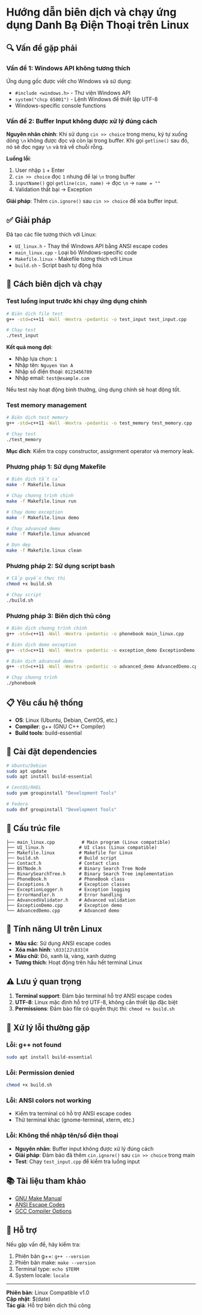 # Hướng dẫn biên dịch và chạy ứng dụng Danh Bạ Điện Thoại trên Linux

## 🔍 **Vấn đề gặp phải**

### **Vấn đề 1: Windows API không tương thích**
Ứng dụng gốc được viết cho Windows và sử dụng:
- `#include <windows.h>` - Thư viện Windows API
- `system("chcp 65001")` - Lệnh Windows để thiết lập UTF-8
- Windows-specific console functions

### **Vấn đề 2: Buffer Input không được xử lý đúng cách**
**Nguyên nhân chính**: Khi sử dụng `cin >> choice` trong menu, ký tự xuống dòng `\n` không được đọc và còn lại trong buffer. Khi gọi `getline()` sau đó, nó sẽ đọc ngay `\n` và trả về chuỗi rỗng.

**Luồng lỗi**:
1. User nhập `1` + Enter
2. `cin >> choice` đọc `1` nhưng để lại `\n` trong buffer
3. `inputName()` gọi `getline(cin, name)` → đọc `\n` → `name = ""`
4. Validation thất bại → Exception

**Giải pháp**: Thêm `cin.ignore()` sau `cin >> choice` để xóa buffer input.

## ✅ **Giải pháp**
Đã tạo các file tương thích với Linux:
- `UI_linux.h` - Thay thế Windows API bằng ANSI escape codes
- `main_linux.cpp` - Loại bỏ Windows-specific code
- `Makefile.linux` - Makefile tương thích với Linux
- `build.sh` - Script bash tự động hóa

## 🚀 **Cách biên dịch và chạy**

### **Test luồng input trước khi chạy ứng dụng chính**
```bash
# Biên dịch file test
g++ -std=c++11 -Wall -Wextra -pedantic -o test_input test_input.cpp

# Chạy test
./test_input
```

**Kết quả mong đợi**:
- Nhập lựa chọn: `1`
- Nhập tên: `Nguyen Van A`
- Nhập số điện thoại: `0123456789`
- Nhập email: `test@example.com`

Nếu test này hoạt động bình thường, ứng dụng chính sẽ hoạt động tốt.

### **Test memory management**
```bash
# Biên dịch test memory
g++ -std=c++11 -Wall -Wextra -pedantic -o test_memory test_memory.cpp

# Chạy test
./test_memory
```

**Mục đích**: Kiểm tra copy constructor, assignment operator và memory leak.

### **Phương pháp 1: Sử dụng Makefile**
```bash
# Biên dịch tất cả
make -f Makefile.linux

# Chạy chương trình chính
make -f Makefile.linux run

# Chạy demo exception
make -f Makefile.linux demo

# Chạy advanced demo
make -f Makefile.linux advanced

# Dọn dẹp
make -f Makefile.linux clean
```

### **Phương pháp 2: Sử dụng script bash**
```bash
# Cấp quyền thực thi
chmod +x build.sh

# Chạy script
./build.sh
```

### **Phương pháp 3: Biên dịch thủ công**
```bash
# Biên dịch chương trình chính
g++ -std=c++11 -Wall -Wextra -pedantic -o phonebook main_linux.cpp

# Biên dịch demo exception
g++ -std=c++11 -Wall -Wextra -pedantic -o exception_demo ExceptionDemo.cpp

# Biên dịch advanced demo
g++ -std=c++11 -Wall -Wextra -pedantic -o advanced_demo AdvancedDemo.cpp

# Chạy chương trình
./phonebook
```

## 📋 **Yêu cầu hệ thống**
- **OS**: Linux (Ubuntu, Debian, CentOS, etc.)
- **Compiler**: g++ (GNU C++ Compiler)
- **Build tools**: build-essential

## 🔧 **Cài đặt dependencies**
```bash
# Ubuntu/Debian
sudo apt update
sudo apt install build-essential

# CentOS/RHEL
sudo yum groupinstall "Development Tools"

# Fedora
sudo dnf groupinstall "Development Tools"
```

## 📁 **Cấu trúc file**
```
├── main_linux.cpp          # Main program (Linux compatible)
├── UI_linux.h             # UI class (Linux compatible)
├── Makefile.linux         # Makefile for Linux
├── build.sh               # Build script
├── Contact.h              # Contact class
├── BSTNode.h              # Binary Search Tree Node
├── BinarySearchTree.h     # Binary Search Tree implementation
├── PhoneBook.h            # PhoneBook class
├── Exceptions.h           # Exception classes
├── ExceptionLogger.h      # Exception logging
├── ErrorHandler.h         # Error handling
├── AdvancedValidator.h    # Advanced validation
├── ExceptionDemo.cpp      # Exception demo
└── AdvancedDemo.cpp       # Advanced demo
```

## 🎨 **Tính năng UI trên Linux**
- **Màu sắc**: Sử dụng ANSI escape codes
- **Xóa màn hình**: `\033[2J\033[H`
- **Màu chữ**: Đỏ, xanh lá, vàng, xanh dương
- **Tương thích**: Hoạt động trên hầu hết terminal Linux

## ⚠️ **Lưu ý quan trọng**
1. **Terminal support**: Đảm bảo terminal hỗ trợ ANSI escape codes
2. **UTF-8**: Linux mặc định hỗ trợ UTF-8, không cần thiết lập đặc biệt
3. **Permissions**: Đảm bảo file có quyền thực thi: `chmod +x build.sh`

## 🐛 **Xử lý lỗi thường gặp**

### **Lỗi: g++ not found**
```bash
sudo apt install build-essential
```

### **Lỗi: Permission denied**
```bash
chmod +x build.sh
```

### **Lỗi: ANSI colors not working**
- Kiểm tra terminal có hỗ trợ ANSI escape codes
- Thử terminal khác (gnome-terminal, xterm, etc.)

### **Lỗi: Không thể nhập tên/số điện thoại**
- **Nguyên nhân**: Buffer input không được xử lý đúng cách
- **Giải pháp**: Đảm bảo đã thêm `cin.ignore()` sau `cin >> choice` trong main
- **Test**: Chạy `test_input.cpp` để kiểm tra luồng input

## 📚 **Tài liệu tham khảo**
- [GNU Make Manual](https://www.gnu.org/software/make/manual/)
- [ANSI Escape Codes](https://en.wikipedia.org/wiki/ANSI_escape_code)
- [GCC Compiler Options](https://gcc.gnu.org/onlinedocs/gcc/Option-Summary.html)

## 🤝 **Hỗ trợ**
Nếu gặp vấn đề, hãy kiểm tra:
1. Phiên bản g++: `g++ --version`
2. Phiên bản make: `make --version`
3. Terminal type: `echo $TERM`
4. System locale: `locale`

---
**Phiên bản**: Linux Compatible v1.0  
**Cập nhật**: $(date)  
**Tác giả**: Hỗ trợ biên dịch thủ công
